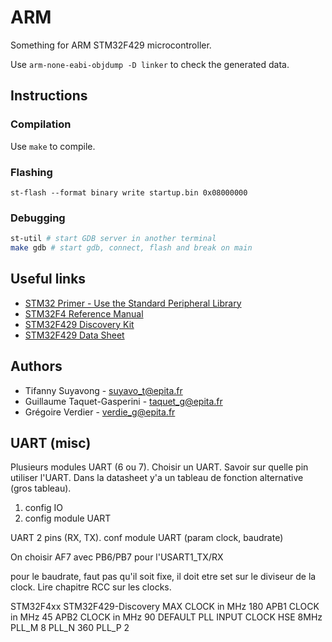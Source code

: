 # ARM

Something for ARM STM32F429 microcontroller.

Use `arm-none-eabi-objdump -D linker` to check the generated data.

## Instructions
### Compilation

Use `make` to compile.

### Flashing
`st-flash --format binary write startup.bin 0x08000000`

### Debugging
``` bash
st-util # start GDB server in another terminal
make gdb # start gdb, connect, flash and break on main
```

## Useful links

* [STM32 Primer - Use the Standard Peripheral Library](http://pandafruits.com/stm32_primer/stm32_primer_lib.php)
* [STM32F4 Reference Manual](http://www.st.com/content/ccc/resource/technical/document/reference_manual/3d/6d/5a/66/b4/99/40/d4/DM00031020.pdf/files/DM00031020.pdf/jcr:content/translations/en.DM00031020.pdf)
* [STM32F429 Discovery Kit](http://www.st.com/content/ccc/resource/technical/document/user_manual/6b/25/05/23/a9/45/4d/6a/DM00093903.pdf/files/DM00093903.pdf/jcr:content/translations/en.DM00093903.pdf)
* [STM32F429 Data Sheet](http://www.st.com/content/ccc/resource/technical/document/datasheet/03/b4/b2/36/4c/72/49/29/DM00071990.pdf/files/DM00071990.pdf/jcr:content/translations/en.DM00071990.pdf)

## Authors

* Tifanny Suyavong - <suyavo_t@epita.fr>
* Guillaume Taquet-Gasperini - <taquet_g@epita.fr>
* Grégoire Verdier - <verdie_g@epita.fr>


## UART (misc)

Plusieurs modules UART (6 ou 7). Choisir un UART. Savoir sur quelle pin utiliser l'UART.
Dans la datasheet y'a un tableau de fonction alternative (gros tableau).

1) config IO
2) config module UART

UART 2 pins (RX, TX).
conf module UART (param clock, baudrate)

On choisir AF7 avec PB6/PB7 pour l'USART1_TX/RX

pour le baudrate, faut pas qu'il soit fixe, il doit etre set sur le diviseur de
la clock. Lire chapitre RCC sur les clocks.

STM32F4xx                   STM32F429-Discovery
MAX CLOCK in MHz            180
APB1 CLOCK in MHz           45
APB2 CLOCK in MHz           90
DEFAULT PLL INPUT CLOCK     HSE 8MHz
PLL_M                       8
PLL_N                       360
PLL_P                       2
